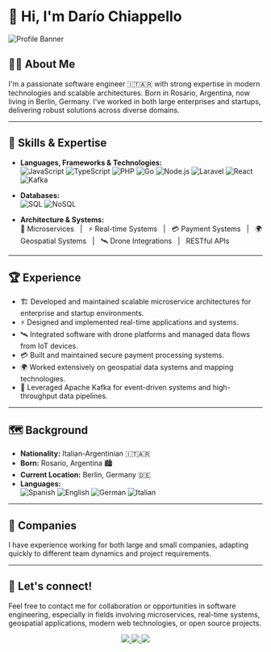 # 👋 Hi, I'm **Darío Chiappello**

![Profile Banner](https://capsule-render.vercel.app/api?type=waving&color=0:0F2027,100:2C5364&height=140&section=header&text=Software%20Engineer&fontSize=32&fontColor=ffffff)

## 👨‍💻 About Me

I'm a passionate software engineer 🇮🇹🇦🇷 with strong expertise in modern technologies and scalable architectures. Born in Rosario, Argentina, now living in Berlin, Germany. I've worked in both large enterprises and startups, delivering robust solutions across diverse domains.

---

## 🚀 Skills & Expertise

- **Languages, Frameworks & Technologies:**  
  ![JavaScript](https://img.shields.io/badge/-JavaScript-F7DF1E?style=flat-square&logo=javascript&logoColor=black)
  ![TypeScript](https://img.shields.io/badge/-TypeScript-3178C6?style=flat-square&logo=typescript&logoColor=white)
  ![PHP](https://img.shields.io/badge/-PHP-777BB4?style=flat-square&logo=php&logoColor=white)
  ![Go](https://img.shields.io/badge/-Golang-00ADD8?style=flat-square&logo=go&logoColor=white)
  ![Node.js](https://img.shields.io/badge/-Node.js-339933?style=flat-square&logo=node.js&logoColor=white)
  ![Laravel](https://img.shields.io/badge/-Laravel-FF2D20?style=flat-square&logo=laravel&logoColor=white)
  ![React](https://img.shields.io/badge/-React-61DAFB?style=flat-square&logo=react&logoColor=black)
  ![Kafka](https://img.shields.io/badge/-Apache%20Kafka-231F20?style=flat-square&logo=apachekafka&logoColor=white)

- **Databases:**  
  ![SQL](https://img.shields.io/badge/-SQL-4479A1?style=flat-square&logo=mysql&logoColor=white)
  ![NoSQL](https://img.shields.io/badge/-NoSQL-4DB33D?style=flat-square&logo=mongodb&logoColor=white)

- **Architecture & Systems:**  
  🧩 Microservices &nbsp; | &nbsp; ⚡ Real-time Systems &nbsp; | &nbsp; 💳 Payment Systems &nbsp; | &nbsp; 🌍 Geospatial Systems &nbsp; | &nbsp; 🛰️ Drone Integrations &nbsp; | &nbsp; RESTful APIs

---

## 🏆 Experience

- 🏗️ Developed and maintained scalable microservice architectures for enterprise and startup environments.
- ⚡ Designed and implemented real-time applications and systems.
- 🛰️ Integrated software with drone platforms and managed data flows from IoT devices.
- 💳 Built and maintained secure payment processing systems.
- 🌍 Worked extensively on geospatial data systems and mapping technologies.
- 🔗 Leveraged Apache Kafka for event-driven systems and high-throughput data pipelines.

---

## 🗺️ Background

- **Nationality:** Italian-Argentinian 🇮🇹🇦🇷  
- **Born:** Rosario, Argentina 🏙️  
- **Current Location:** Berlin, Germany 🇩🇪  
- **Languages:**  
  ![Spanish](https://img.shields.io/badge/-Spanish-E60026?style=flat-square&logoColor=white) 
  ![English](https://img.shields.io/badge/-English-0072C6?style=flat-square&logoColor=white)
  ![German](https://img.shields.io/badge/-German-000000?style=flat-square&logoColor=white)
  ![Italian](https://img.shields.io/badge/-Italian-008C45?style=flat-square&logoColor=white)

---

## 🏢 Companies

I have experience working for both large and small companies, adapting quickly to different team dynamics and project requirements.

---

## 🤝 Let's connect!

Feel free to contact me for collaboration or opportunities in software engineering, especially in fields involving microservices, real-time systems, geospatial applications, modern web technologies, or open source projects.

<p align="center">
  <a href="mailto:dariochiappello@gmail.com">
    <img src="https://img.shields.io/badge/Email-D14836?style=flat-square&logo=gmail&logoColor=white"/>
  </a>
  <a href="https://www.linkedin.com/in/dar%C3%ADo-chiappello-9b3b07b2/" target="_blank">
    <img src="https://img.shields.io/badge/LinkedIn-0077B5?style=flat-square&logo=linkedin&logoColor=white"/>
  </a>
  <a href="https://github.com/DarioChiappello" target="_blank">
    <img src="https://img.shields.io/badge/GitHub-181717?style=flat-square&logo=github&logoColor=white"/>
  </a>
</p>
